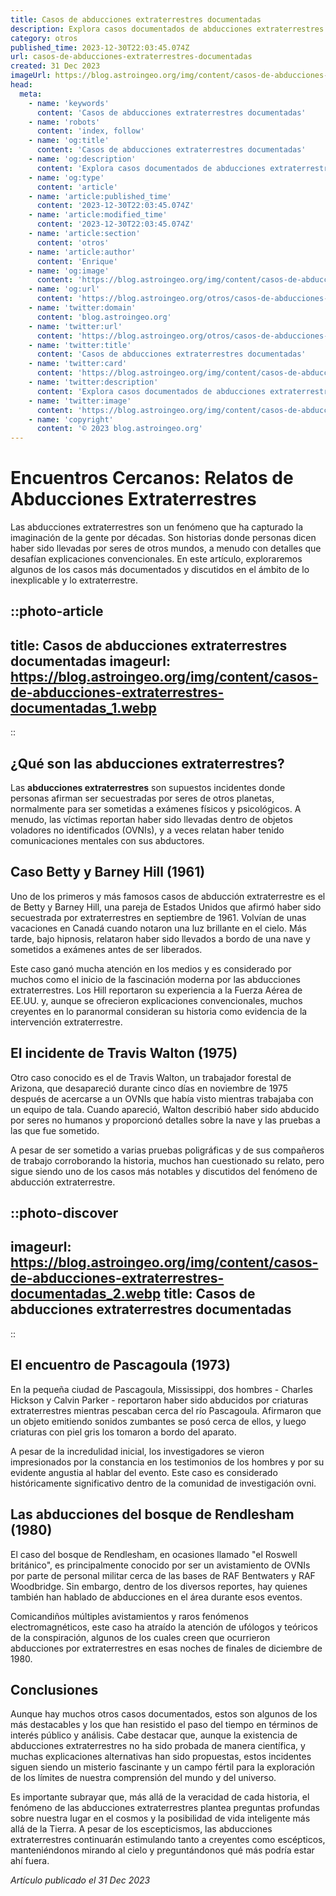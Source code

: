 ```yaml
---
title: Casos de abducciones extraterrestres documentadas
description: Explora casos documentados de abducciones extraterrestres con análisis detallados. Sumérgete en los misterios más intrigantes de la astronomía.
category: otros
published_time: 2023-12-30T22:03:45.074Z
url: casos-de-abducciones-extraterrestres-documentadas
created: 31 Dec 2023
imageUrl: https://blog.astroingeo.org/img/content/casos-de-abducciones-extraterrestres-documentadas_1.webp
head:
  meta:
    - name: 'keywords'
      content: 'Casos de abducciones extraterrestres documentadas'
    - name: 'robots'
      content: 'index, follow'
    - name: 'og:title'
      content: 'Casos de abducciones extraterrestres documentadas'
    - name: 'og:description'
      content: 'Explora casos documentados de abducciones extraterrestres con análisis detallados. Sumérgete en los misterios más intrigantes de la astronomía.'
    - name: 'og:type'
      content: 'article'
    - name: 'article:published_time'
      content: '2023-12-30T22:03:45.074Z'
    - name: 'article:modified_time'
      content: '2023-12-30T22:03:45.074Z'
    - name: 'article:section'
      content: 'otros'
    - name: 'article:author'
      content: 'Enrique'
    - name: 'og:image'
      content: 'https://blog.astroingeo.org/img/content/casos-de-abducciones-extraterrestres-documentadas_1.webp'
    - name: 'og:url'
      content: 'https://blog.astroingeo.org/otros/casos-de-abducciones-extraterrestres-documentadas'
    - name: 'twitter:domain'
      content: 'blog.astroingeo.org'
    - name: 'twitter:url'
      content: 'https://blog.astroingeo.org/otros/casos-de-abducciones-extraterrestres-documentadas'
    - name: 'twitter:title'
      content: 'Casos de abducciones extraterrestres documentadas'
    - name: 'twitter:card'
      content: 'https://blog.astroingeo.org/img/content/casos-de-abducciones-extraterrestres-documentadas_1.webp'
    - name: 'twitter:description'
      content: 'Explora casos documentados de abducciones extraterrestres con análisis detallados. Sumérgete en los misterios más intrigantes de la astronomía.'
    - name: 'twitter:image'
      content: 'https://blog.astroingeo.org/img/content/casos-de-abducciones-extraterrestres-documentadas_1.webp'
    - name: 'copyright'
      content: '© 2023 blog.astroingeo.org'
---
```

# Encuentros Cercanos: Relatos de Abducciones Extraterrestres

Las abducciones extraterrestres son un fenómeno que ha capturado la imaginación de la gente por décadas. Son historias donde personas dicen haber sido llevadas por seres de otros mundos, a menudo con detalles que desafían explicaciones convencionales. En este artículo, exploraremos algunos de los casos más documentados y discutidos en el ámbito de lo inexplicable y lo extraterrestre.

::photo-article
---
title: Casos de abducciones extraterrestres documentadas
imageurl: https://blog.astroingeo.org/img/content/casos-de-abducciones-extraterrestres-documentadas_1.webp
---
::

## ¿Qué son las abducciones extraterrestres?

Las **abducciones extraterrestres** son supuestos incidentes donde personas afirman ser secuestradas por seres de otros planetas, normalmente para ser sometidas a exámenes físicos y psicológicos. A menudo, las víctimas reportan haber sido llevadas dentro de objetos voladores no identificados (OVNIs), y a veces relatan haber tenido comunicaciones mentales con sus abductores.

## Caso Betty y Barney Hill (1961)

Uno de los primeros y más famosos casos de abducción extraterrestre es el de Betty y Barney Hill, una pareja de Estados Unidos que afirmó haber sido secuestrada por extraterrestres en septiembre de 1961. Volvían de unas vacaciones en Canadá cuando notaron una luz brillante en el cielo. Más tarde, bajo hipnosis, relataron haber sido llevados a bordo de una nave y sometidos a exámenes antes de ser liberados.

Este caso ganó mucha atención en los medios y es considerado por muchos como el inicio de la fascinación moderna por las abducciones extraterrestres. Los Hill reportaron su experiencia a la Fuerza Aérea de EE.UU. y, aunque se ofrecieron explicaciones convencionales, muchos creyentes en lo paranormal consideran su historia como evidencia de la intervención extraterrestre.

## El incidente de Travis Walton (1975)

Otro caso conocido es el de Travis Walton, un trabajador forestal de Arizona, que desapareció durante cinco días en noviembre de 1975 después de acercarse a un OVNIs que había visto mientras trabajaba con un equipo de tala. Cuando apareció, Walton describió haber sido abducido por seres no humanos y proporcionó detalles sobre la nave y las pruebas a las que fue sometido.

A pesar de ser sometido a varias pruebas poligráficas y de sus compañeros de trabajo corroborando la historia, muchos han cuestionado su relato, pero sigue siendo uno de los casos más notables y discutidos del fenómeno de abducción extraterrestre.


::photo-discover
---
imageurl: https://blog.astroingeo.org/img/content/casos-de-abducciones-extraterrestres-documentadas_2.webp
title: Casos de abducciones extraterrestres documentadas
---
::

## El encuentro de Pascagoula (1973)

En la pequeña ciudad de Pascagoula, Mississippi, dos hombres - Charles Hickson y Calvin Parker - reportaron haber sido abducidos por criaturas extraterrestres mientras pescaban cerca del río Pascagoula. Afirmaron que un objeto emitiendo sonidos zumbantes se posó cerca de ellos, y luego criaturas con piel gris los tomaron a bordo del aparato.

A pesar de la incredulidad inicial, los investigadores se vieron impresionados por la constancia en los testimonios de los hombres y por su evidente angustia al hablar del evento. Este caso es considerado históricamente significativo dentro de la comunidad de investigación ovni.

## Las abducciones del bosque de Rendlesham (1980)

El caso del bosque de Rendlesham, en ocasiones llamado "el Roswell británico", es principalmente conocido por ser un avistamiento de OVNIs por parte de personal militar cerca de las bases de RAF Bentwaters y RAF Woodbridge. Sin embargo, dentro de los diversos reportes, hay quienes también han hablado de abducciones en el área durante esos eventos.

Comicandiños múltiples avistamientos y raros fenómenos electromagnéticos, este caso ha atraído la atención de ufólogos y teóricos de la conspiración, algunos de los cuales creen que ocurrieron abducciones por extraterrestres en esas noches de finales de diciembre de 1980.

## Conclusiones

Aunque hay muchos otros casos documentados, estos son algunos de los más destacables y los que han resistido el paso del tiempo en términos de interés público y análisis. Cabe destacar que, aunque la existencia de abducciones extraterrestres no ha sido probada de manera científica, y muchas explicaciones alternativas han sido propuestas, estos incidentes siguen siendo un misterio fascinante y un campo fértil para la exploración de los límites de nuestra comprensión del mundo y del universo.

Es importante subrayar que, más allá de la veracidad de cada historia, el fenómeno de las abducciones extraterrestres plantea preguntas profundas sobre nuestra lugar en el cosmos y la posibilidad de vida inteligente más allá de la Tierra. A pesar de los escepticismos, las abducciones extraterrestres continuarán estimulando tanto a creyentes como escépticos, manteniéndonos mirando al cielo y preguntándonos qué más podría estar ahí fuera.

_Artículo publicado el 31 Dec 2023_